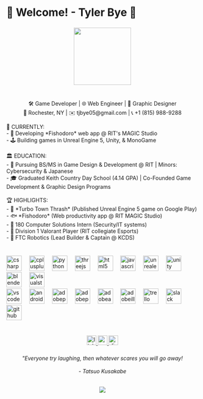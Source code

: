 <h1 align="left">🐾 Welcome! - Tyler Bye 🐾</h1>

###

<div align="center">
  <img height="150" src="https://media3.giphy.com/media/v1.Y2lkPTc5MGI3NjExa3Jpd2xpNzZmMWp2cnhudXo1NHJzenZnengyeDI1NnVjNTVtZjR2bSZlcD12MV9pbnRlcm5hbF9naWZfYnlfaWQmY3Q9Zw/VUNs4u6ZUQZrTsK9Kf/giphy.gif"  />
</div>

###

<h1 align="left"></h1>

###
<p align="center">🛠️ Game Developer | 🌐 Web Engineer | 🎨 Graphic Designer<br>📍 Rochester, NY | ✉️ tjbye05@gmail.com | 📞 +1 (815) 988-9288<br></p>
  
<p align="left">🚀 CURRENTLY:  <br>- 🚧 Developing *Fishodoro* web app @ RIT's MAGIC Studio <br>- 🕹️ Building games in Unreal Engine 5, Unity, & MonoGame  <br><br>🏛️ EDUCATION:  <br>- 🐯 Pursuing BS/MS in Game Design & Development @ RIT | Minors: Cybersecurity & Japanese<br>- 🎓 Graduated Keith Country Day School (4.14 GPA) | Co-Founded Game Development & Graphic Design Programs<br><br>🏆 HIGHLIGHTS:  <br>- 🚗 *Turbo Town Thrash* (Published Unreal Engine 5 game on Google Play)  <br>- 🐟 *Fishodoro* (Web productivity app @ RIT MAGIC Studio)  <br>- 🔐 180 Computer Solutions Intern (Security/IT systems)<br>- 🎯 Division 1 Valorant Player (RIT collegiate Esports)<br>- 🤖 FTC Robotics (Lead Builder & Captain @ KCDS)</p>

###

<h1 align="left"></h1>

###

<div align="left">
  <img src="https://cdn.jsdelivr.net/gh/devicons/devicon/icons/csharp/csharp-plain.svg" height="40" alt="csharp logo"  />
  <img width="12" />
  <img src="https://cdn.jsdelivr.net/gh/devicons/devicon/icons/cplusplus/cplusplus-plain.svg" height="40" alt="cplusplus logo"  />
  <img width="12" />
  <img src="https://cdn.jsdelivr.net/gh/devicons/devicon/icons/python/python-original.svg" height="40" alt="python logo"  />
  <img width="12" />
  <img src="https://cdn.jsdelivr.net/gh/devicons/devicon/icons/threejs/threejs-original.svg" height="40" alt="threejs logo"  />
  <img width="12" />
  <img src="https://cdn.jsdelivr.net/gh/devicons/devicon/icons/html5/html5-plain.svg" height="40" alt="html5 logo"  />
  <img width="12" />
  <img src="https://cdn.jsdelivr.net/gh/devicons/devicon/icons/javascript/javascript-plain.svg" height="40" alt="javascript logo"  />
  <img width="12" />
  <img src="https://cdn.jsdelivr.net/gh/devicons/devicon/icons/unrealengine/unrealengine-original.svg" height="40" alt="unrealengine logo"  />
  <img width="12" />
  <img src="https://cdn.jsdelivr.net/gh/devicons/devicon/icons/unity/unity-original.svg" height="40" alt="unity logo"  />
  <img width="12" />
  <img src="https://cdn.jsdelivr.net/gh/devicons/devicon/icons/blender/blender-original.svg" height="40" alt="blender logo"  />
  <img width="12" />
  <img src="https://cdn.jsdelivr.net/gh/devicons/devicon/icons/visualstudio/visualstudio-plain.svg" height="40" alt="visualstudio logo"  />
  <img width="12" /><br>
  <img src="https://cdn.jsdelivr.net/gh/devicons/devicon/icons/vscode/vscode-original.svg" height="40" alt="vscode logo"  />
  <img width="12" />
  <img src="https://cdn.jsdelivr.net/gh/devicons/devicon/icons/androidstudio/androidstudio-original.svg" height="40" alt="androidstudio logo"  />
  <img width="12" />
  <img src="https://skillicons.dev/icons?i=ps" height="40" alt="adobephotoshop logo"  />
  <img width="12" />
  <img src="https://skillicons.dev/icons?i=pr" height="40" alt="adobepremierepro logo"  />
  <img width="12" />
  <img src="https://skillicons.dev/icons?i=ae" height="40" alt="adobeaftereffects logo"  />
  <img width="12" />
  <img src="https://skillicons.dev/icons?i=ai" height="40" alt="adobeillustrator logo"  />
  <img width="12" />
  <img src="https://cdn.jsdelivr.net/gh/devicons/devicon/icons/trello/trello-plain.svg" height="40" alt="trello logo"  />
  <img width="12" />
  <img src="https://cdn.jsdelivr.net/gh/devicons/devicon/icons/slack/slack-original.svg" height="40" alt="slack logo"  />
  <img width="12" />
  <img src="https://cdn.simpleicons.org/github/181717" height="40" alt="github logo"  />
</div>

###

<h1 align="left"></h1>

###

<div align="center">
  <a href="https://www.linkedin.com/in/tyler-bye-ba19b333a/" target="_blank">
    <img src="https://img.shields.io/static/v1?message=LinkedIn&logo=linkedin&label=&color=0077B5&logoColor=white&labelColor=&style=flat" height="25" alt="linkedin logo"  />
  </a>
  <a href="mailto:tjbye05@gmail.com" target="_blank">
    <img src="https://img.shields.io/static/v1?message=Gmail&logo=gmail&label=&color=D14836&logoColor=white&labelColor=&style=flat" height="25" alt="gmail logo"  />
  </a>
  <a href="https://discordapp.com/users/275459306537746434" target="_blank">
    <img src="https://img.shields.io/static/v1?message=Discord&logo=discord&label=&color=7289DA&logoColor=white&labelColor=&style=flat" height="25" alt="discord logo"  />
  </a>
</div>

###

<h6 align="center">"Everyone try laughing, then whatever scares you will go away!<br><br>- Tatsuo Kusakabe</h6>

###

<div align="center">
  <img src="https://visitor-badge.laobi.icu/badge?page_id=ZorioDEV.ZorioDEV&"  />
</div>

###

<h1 align="left"></h1>

###
